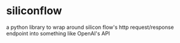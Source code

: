 # siliconflow
a python library to wrap around silicon flow's http request/response endpoint into something like OpenAI's API
